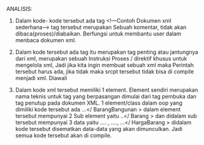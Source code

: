 ANALISIS:
1.	Dalam kode- kode tersebut ada tag <!—Contoh Dokumen xml sederhana--> tag tersebut merupakan Sebuah komentar, tidak akan dibaca(proses)/diabaikan. Berfungsi untuk membantu user dalam menbaca dokumen xml.

2.	Dalam kode tersebut ada tag <?xml version="1.0" encoding="UTF-8"?> itu merupakan tag penting atau jantungnya dari xml, merupakan sebuah Instruksi Proses / direktif khusus untuk mengelola  xml, Jadi jika kita ingin membuat sebuah xml  maka Perintah tersebut harus ada, jika tidak maka srcpt tersebut tidak bisa di compile menjadi xml. Diawali <?....?>

3.	Dalam kode xml  tersebut memiliki 1  element. Element sendiri merupakan nama teknis untuk tag yang berpasangan dimulai dari tag pembuka dan tag penutup pada dokumen XML. 1 element/class dalam oop yang dimiliki kode tersebut ada <BarangBangunan>...</ BarangBangunan > dalam element tersebut mempunyai 2 Sub element yaitu <Barang>..</ Barang > dan didalam sub tersebut mempunyai 3 data yaitu <KodeBarang >….</KodeBarang > , <NamaBarang >….</NamaBarang >, <Harga Barang > …</ HargaBarang > didalam kode tersebut disematkan data-data yang akan dimunculkan. Jadi semua kode tersebut akan di compile.
